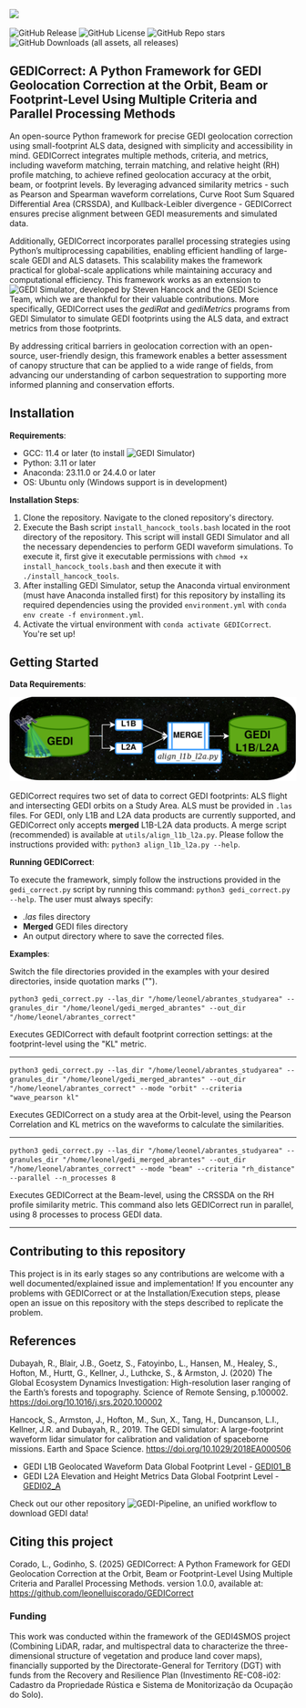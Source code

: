 ![](https://github.com/leonelluiscorado/GEDICorrect/blob/main/readme/GEDICorrectLOGO.png)<br/>

![GitHub Release](https://img.shields.io/github/v/release/leonelluiscorado/GEDICorrect)
![GitHub License](https://img.shields.io/github/license/leonelluiscorado/GEDICorrect)
![GitHub Repo stars](https://img.shields.io/github/stars/leonelluiscorado/GEDICorrect)
![GitHub Downloads (all assets, all releases)](https://img.shields.io/github/downloads/leonelluiscorado/GEDICorrect/total)

## GEDICorrect: A Python Framework for GEDI Geolocation Correction at the Orbit, Beam or Footprint-Level Using Multiple Criteria and Parallel Processing Methods

An open-source Python framework for precise GEDI geolocation correction using small-footprint ALS data, designed with simplicity and accessibility in mind. GEDICorrect integrates multiple methods, criteria, and metrics, including waveform matching, terrain matching, and relative height (RH) profile matching, to achieve refined geolocation accuracy at the orbit, beam, or footprint levels. By leveraging advanced similarity metrics - such as Pearson and Spearman waveform correlations, Curve Root Sum Squared Differential Area (CRSSDA), and Kullback-Leibler divergence - GEDICorrect ensures precise alignment between GEDI measurements and simulated data.

Additionally, GEDICorrect incorporates parallel processing strategies using Python’s multiprocessing capabilities, enabling efficient handling of large-scale GEDI and ALS datasets. This scalability makes the framework practical for global-scale applications while maintaining accuracy and computational efficiency. This framework works as an extension to ![GEDI Simulator](https://bitbucket.org/StevenHancock/gedisimulator/src/master/), developed by Steven Hancock and the GEDI Science Team, which we are thankful for their valuable contributions. More specifically, GEDICorrect uses the _gediRat_ and _gediMetrics_ programs from GEDI Simulator to simulate GEDI footprints using the ALS data, and extract metrics from those footprints.

By addressing critical barriers in geolocation correction with an open-source, user-friendly design, this framework enables a better assessment of canopy structure that can be applied to a wide range of fields, from advancing our understanding of carbon sequestration to supporting more informed planning and conservation efforts.

## Installation

**Requirements**:
- GCC: 11.4 or later (to install ![GEDI Simulator](https://bitbucket.org/StevenHancock/gedisimulator/src/master/))
- Python: 3.11 or later
- Anaconda: 23.11.0 or 24.4.0 or later
- OS: Ubuntu only (Windows support is in development)

**Installation Steps**:
1. Clone the repository. Navigate to the cloned repository's directory.
2. Execute the Bash script `install_hancock_tools.bash` located in the root directory of the repository. This script will install GEDI Simulator and all the necessary dependencies to perform GEDI waveform simulations. To execute it, first give it executable permissions with `chmod +x install_hancock_tools.bash` and then execute it with `./install_hancock_tools`.
3. After installing GEDI Simulator, setup the Anaconda virtual environment (must have Anaconda installed first) for this repository by installing its required dependencies using the provided `environment.yml` with `conda env create -f environment.yml`.
4. Activate the virtual environment with `conda activate GEDICorrect`. You're set up!

## Getting Started

**Data Requirements**:

![](https://github.com/leonelluiscorado/GEDICorrect/blob/main/readme/AlignL1BL2A.drawio.png)<br/>

GEDICorrect requires two set of data to correct GEDI footprints: ALS flight and intersecting GEDI orbits on a Study Area. ALS must be provided in `.las` files. For GEDI, only L1B and L2A data products are currently supported, and GEDICorrect only accepts **merged** L1B-L2A data products. A merge script (recommended) is available at `utils/align_l1b_l2a.py`. Please follow the instructions provided with:
`python3 align_l1b_l2a.py --help`.

**Running GEDICorrect**:

To execute the framework, simply follow the instructions provided in the `gedi_correct.py` script by running this command: `python3 gedi_correct.py --help`. The user must always specify:
- _.las_ files directory
- **Merged** GEDI files directory
- An output directory where to save the corrected files.

**Examples**:

Switch the file directories provided in the examples with your desired directories, inside quotation marks ("").

```
python3 gedi_correct.py --las_dir "/home/leonel/abrantes_studyarea" --granules_dir "/home/leonel/gedi_merged_abrantes" --out_dir "/home/leonel/abrantes_correct"
```
Executes GEDICorrect with default footprint correction settings: at the footprint-level using the "KL" metric.
______________
```
python3 gedi_correct.py --las_dir "/home/leonel/abrantes_studyarea" --granules_dir "/home/leonel/gedi_merged_abrantes" --out_dir "/home/leonel/abrantes_correct" --mode "orbit" --criteria "wave_pearson kl"
```
Executes GEDICorrect on a study area at the Orbit-level, using the Pearson Correlation and KL metrics on the waveforms to calculate the similarities.
______________
```
python3 gedi_correct.py --las_dir "/home/leonel/abrantes_studyarea" --granules_dir "/home/leonel/gedi_merged_abrantes" --out_dir "/home/leonel/abrantes_correct" --mode "beam" --criteria "rh_distance" --parallel --n_processes 8
```
Executes GEDICorrect at the Beam-level, using the CRSSDA on the RH profile similarity metric. This command also lets GEDICorrect run in parallel, using 8 processes to process GEDI data.
______________

## Contributing to this repository

This project is in its early stages so any contributions are welcome with a well documented/explained issue and implementation! If you encounter any problems with GEDICorrect or at the Installation/Execution steps, please open an issue on this repository with the steps described to replicate the problem.

## References

Dubayah, R., Blair, J.B., Goetz, S., Fatoyinbo, L., Hansen, M., Healey, S., Hofton, M., Hurtt, G., Kellner, J., Luthcke, S., & Armston, J. (2020) The Global Ecosystem Dynamics Investigation: High-resolution laser ranging of the Earth’s forests and topography. Science of Remote Sensing, p.100002. https://doi.org/10.1016/j.srs.2020.100002

Hancock, S., Armston, J., Hofton, M., Sun, X., Tang, H., Duncanson, L.I., Kellner, J.R. and Dubayah, R., 2019. The GEDI simulator: A large-footprint waveform lidar simulator for calibration and validation of spaceborne missions. Earth and Space Science. https://doi.org/10.1029/2018EA000506

- GEDI L1B Geolocated Waveform Data Global Footprint Level - [GEDI01_B](https://lpdaac.usgs.gov/products/gedi01_bv001/)
- GEDI L2A Elevation and Height Metrics Data Global Footprint Level - [GEDI02_A](https://lpdaac.usgs.gov/products/gedi02_av002/)

Check out our other repository ![GEDI-Pipeline](https://github.com/leonelluiscorado/GEDI-Pipeline), an unified workflow to download GEDI data!

## Citing this project

Corado, L., Godinho, S. (2025) GEDICorrect: A Python Framework for GEDI Geolocation Correction at the Orbit, Beam or Footprint-Level Using Multiple Criteria and Parallel Processing Methods. version 1.0.0, available at: https://github.com/leonelluiscorado/GEDICorrect

### Funding

This work was conducted within the framework of the GEDI4SMOS project (Combining LiDAR, radar, and multispectral data to characterize the three-dimensional structure of vegetation and produce land cover maps), financially supported by the Directorate-General for Territory (DGT) with funds from the Recovery and Resilience Plan (Investimento RE-C08-i02: Cadastro da Propriedade Rústica e Sistema de Monitorização da Ocupação do Solo).
